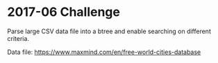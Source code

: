 # 2017-06 Challenge

Parse large CSV data file into a btree and enable searching on different criteria.

Data file: https://www.maxmind.com/en/free-world-cities-database


